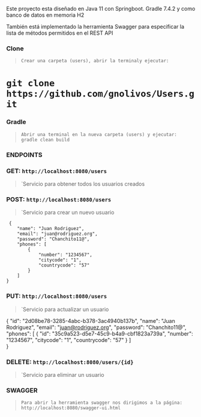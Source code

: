 
Este proyecto esta diseñado en Java 11 con Springboot.
Gradle 7.4.2 y como banco de datos en memoria H2

También está implementado la herramienta Swagger para especificar la lista de métodos permitidos en el REST API


### Clone
 > `Crear una carpeta (users), abrir la terminaly ejecutar:`

# `git clone https://github.com/gnolivos/Users.git`

### Gradle
 > `Abrir una terminal en la nueva carpeta (users) y ejecutar: gradle clean build`  

### ENDPOINTS

### GET: 	`http://localhost:8080/users`
 > `Servicio para obtener todos los usuarios creados
 
### POST: 	`http://localhost:8080/users`
 > `Servicio para crear un nuevo usuario
 
     {
        "name": "Juan Rodriguez",
        "email": "juan@rodriguez.org",
        "password": "Chanchito11@",
        "phones": [
            {
                "number": "1234567",
                "citycode": "1",
                "countrycode": "57"
            }
        ]   
    }
    
### PUT: 	`http://localhost:8080/users`
 > `Servicio para actualizar un usuario
 	 
   {
        "id": "2d08be78-3285-4abc-b378-3ac4940b137b",
        "name": "Juan Rodriguez",
        "email": "juan@rodriguez.org",
        "password": "Chanchito11@",
        "phones": [
            {
                "id": "35c9a523-d5e7-45c9-b4a9-cbf1823a739a",
                "number": "1234567",
                "citycode": "1",
                "countrycode": "57"
            }
        ]   
    }
    
### DELETE: 	`http://localhost:8080/users/{id}`
 > `Servicio para eliminar un usuario

### SWAGGER
 > `Para abrir la herramienta swagger nos dirigimos a la página: http://localhost:8080/swagger-ui.html`
